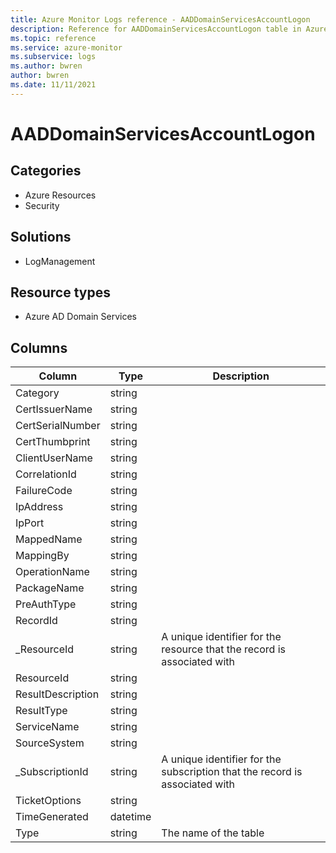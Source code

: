 ```yaml
---
title: Azure Monitor Logs reference - AADDomainServicesAccountLogon
description: Reference for AADDomainServicesAccountLogon table in Azure Monitor Logs.
ms.topic: reference
ms.service: azure-monitor
ms.subservice: logs
ms.author: bwren
author: bwren
ms.date: 11/11/2021
---
```


# AADDomainServicesAccountLogon

 

## Categories

- Azure Resources
- Security
## Solutions

- LogManagement
## Resource types

- Azure AD Domain Services




## Columns

| Column | Type | Description |
| --- | --- | --- |
| Category | string |  |
| CertIssuerName | string |  |
| CertSerialNumber | string |  |
| CertThumbprint | string |  |
| ClientUserName | string |  |
| CorrelationId | string |  |
| FailureCode | string |  |
| IpAddress | string |  |
| IpPort | string |  |
| MappedName | string |  |
| MappingBy | string |  |
| OperationName | string |  |
| PackageName | string |  |
| PreAuthType | string |  |
| RecordId | string |  |
| _ResourceId | string | A unique identifier for the resource that the record is associated with |
| ResourceId | string |  |
| ResultDescription | string |  |
| ResultType | string |  |
| ServiceName | string |  |
| SourceSystem | string |  |
| _SubscriptionId | string | A unique identifier for the subscription that the record is associated with |
| TicketOptions | string |  |
| TimeGenerated | datetime |  |
| Type | string | The name of the table |
